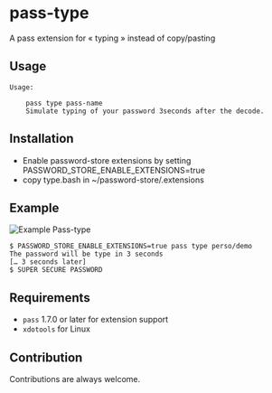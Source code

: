 # pass-type

A pass extension for « typing » instead of copy/pasting

## Usage

```
Usage:

    pass type pass-name
    Simulate typing of your password 3seconds after the decode.
```

## Installation

- Enable password-store extensions by setting PASSWORD_STORE_ENABLE_EXTENSIONS=true
- copy type.bash in ~/password-store/.extensions

## Example

![Example Pass-type](./example.gif)

```shell
$ PASSWORD_STORE_ENABLE_EXTENSIONS=true pass type perso/demo
The password will be type in 3 seconds
[… 3 seconds later]
$ SUPER SECURE PASSWORD
```

## Requirements

- ```pass``` 1.7.0 or later for extension support
- ```xdotools``` for Linux

## Contribution

Contributions are always welcome.
